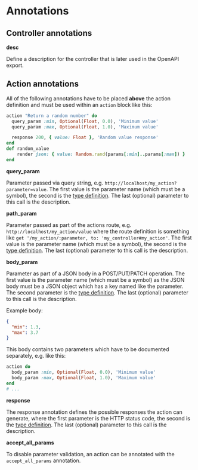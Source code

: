 # Annotations

## Controller annotations

**desc**

Define a description for the controller that is later used in the OpenAPI export.

## Action annotations

All of the following annotations have to be placed **above** the action definition and must be used within an `action` block like this:

```ruby
action "Return a random number" do
  query_param :min, Optional(Float, 0.0), 'Minimum value'
  query_param :max, Optional(Float, 1.0), 'Maximum value'

  response 200, { value: Float }, 'Random value response'
end
def random_value
    render json: { value: Random.rand(params[:min]..params[:max]) }
end
```

**query_param**

Parameter passed via query string, e.g. `http://localhost/my_action?parameter=value`. The first value is the parameter name (which must be a symbol), the second is the [type definition](./docs/type-definition.md). The last (optional) parameter to this call is the description.

**path_param**

Parameter passed as part of the actions route, e.g. `http://localhost/my_action/value` where the route definition is something like `get '/my_action/:parameter, to: 'my_controller#my_action'`. The first value is the parameter name (which must be a symbol), the second is the [type definition](./docs/type-definition.md). The last (optional) parameter to this call is the description.

**body_param**

Parameter as part of a JSON body in a POST/PUT/PATCH operation. The first value is the parameter name (which must be a symbol) as the JSON body must be a JSON object which has a key named like the parameter. The second parameter is the [type definition](./docs/type-definition.md). The last (optional) parameter to this call is the description.

Example body:

```json
{
  "min": 1.3,
  "max": 3.7
}
```

This body contains two parameters which have to be documented separately, e.g. like this:

```ruby
action do
  body_param :min, Optional(Float, 0.0), 'Minimum value'
  body_param :max, Optional(Float, 1.0), 'Maximum value'
end
# ...
```

**response**

The response annotation defines the possible responses the action can generate, where the first parameter is the HTTP status code, the second is the [type definition](./docs/type-definition.md). The last (optional) parameter to this call is the description.

**accept_all_params**

To disable parameter validation, an action can be annotated with the `accept_all_params` annotation.